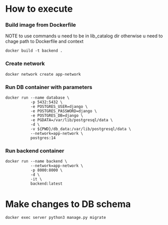 # How to execute
### Build image from Dockerfile
NOTE to use commands u need to be in lib_catalog dir otherwise u need to chage path to Dockerfile and context

```
docker build -t backend .
```
### Create network
```
docker network create app-network
```
### Run DB container with parameters
```
docker run --name database \
           -p 5432:5432 \
           -e POSTGRES_USER=django \
           -e POSTGRES_PASSWORD=django \
           -e POSTGRES_DB=django \
           -e PGDATA=/var/lib/postgresql/data \
           -d \
           -v ${PWD}/db_data:/var/lib/postgresql/data \
           --network=app-network \
           postgres:14
```
### Run backend container
```
docker run --name backend \
           --network=app-network \
           -p 8000:8000 \
           -d \
           -it \
           backend:latest
```
# Make changes to DB schema
```
docker exec server python3 manage.py migrate
```

